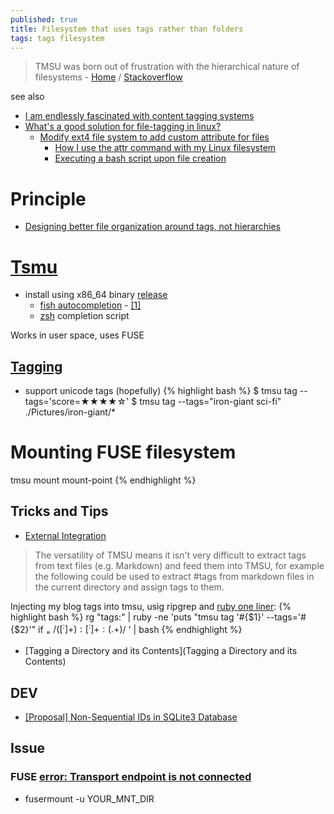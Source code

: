 ```yaml
---
published: true
title: Filesystem that uses tags rather than folders
tags: tags filesystem
---
```

> TMSU was born out of frustration with the hierarchical nature of filesystems - [Home](https://tmsu.org/) / [Stackoverflow](https://stackoverflow.com/questions/3263036/file-system-that-uses-tags-rather-than-folders)

see also
- [I am endlessly fascinated with content tagging systems](https://news.ycombinator.com/item?id=33248391)
- [What's a good solution for file-tagging in linux?](https://superuser.com/questions/81563/whats-a-good-solution-for-file-tagging-in-linux)
	- [Modify ext4 file system to add custom attribute for files](https://stackoverflow.com/questions/44440575/modify-ext4-file-system-to-add-custom-attribute-for-files)
		- [How I use the attr command with my Linux filesystem](https://opensource.com/article/22/6/linux-attr-command)
		- [Executing a bash script upon file creation](https://stackoverflow.com/questions/14692353/executing-a-bash-script-upon-file-creation)

# Principle
- [Designing better file organization around tags, not hierarchies](https://www.nayuki.io/page/designing-better-file-organization-around-tags-not-hierarchies#contents)

# [Tsmu](https://github.com/oniony/TMSU)
- install using x86_64 binary [release](https://github.com/oniony/TMSU/releases)
	- [fish autocompletion](https://github.com/0ion9/fish_tmsu) - [\[1\]](https://github.com/oniony/TMSU/issues/169)
	- [zsh](https://github.com/oniony/TMSU/blob/master/misc/zsh/_tmsu) completion script

Works in user space, uses FUSE

## [Tagging](https://github.com/oniony/TMSU/wiki/Tag-and-Value-Names)
- support unicode tags (hopefully)
{% highlight bash %}
$ tmsu tag <file> --tags='score=★★★★☆'
$ tmsu tag --tags="iron-giant sci-fi" ./Pictures/iron-giant/*
  
# Mounting FUSE filesystem
tmsu mount mount-point
{% endhighlight %} 
  
## Tricks and Tips
- [External Integration](https://github.com/oniony/TMSU/wiki/Tricks-and-Tips#external-integration)
> The versatility of TMSU means it isn't very difficult to extract tags from text files (e.g. Markdown) and feed them into TMSU, for example the following could be used to extract #tags from markdown files in the current directory and assign tags to them.

Injecting my blog tags into tmsu, usig ripgrep and [ruby one liner](2020-07-26-ruby-one-liner):
{% highlight bash %}
rg "tags:" | ruby -ne 'puts "tmsu tag \'#{$1}\' --tags=\'#{$2}\'" if $_ =~ /([^:]+):[^:]+:(.+)$/ ' | bash
{% endhighlight %}

- [Tagging a Directory and its Contents](Tagging a Directory and its Contents)

## DEV
- [\[Proposal\] Non-Sequential IDs in SQLite3 Database](https://github.com/oniony/TMSU/pull/91)
  
## Issue
### FUSE [error: Transport endpoint is not connected](https://stackoverflow.com/a/19920009/51386)
- fusermount -u YOUR_MNT_DIR
